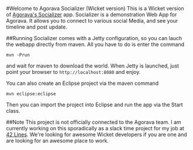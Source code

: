 #Welcome to Agorava Socializer (Wicket version)
This is a Wicket version of [Agorava's Socializer](https://github.com/agorava/agorava-socializer) app. Socializer is a demonstration Web App for Agorava. It allows you to connect to various social Media, and see your timeline and post update.

##Running
Socializer comes with a Jetty configuration, so you can lauch the webapp directly from maven. All you have to do is enter the command

`mvn -Prun`

and wait for maven to download the world.
When Jetty is launched, just point your browser to
`http://localhost:8080`
and enjoy.

You can also create an Eclipse project via the maven command

`mvn eclipse:eclipse`

Then you can import the project into Eclipse and run the app via the Start class.

##Note
This project is not officially connected to the Agorava team. I am currently working on this sporadically as a slack time project for my job at [42 Lines](http://42lines.net). We're looking for awesome Wicket developers if you are one and are looking for an awesome place to work.